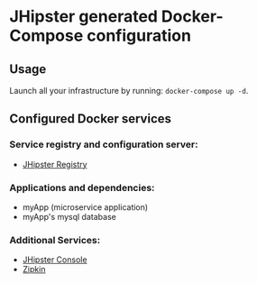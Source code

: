 # JHipster generated Docker-Compose configuration

## Usage

Launch all your infrastructure by running: `docker-compose up -d`.

## Configured Docker services

### Service registry and configuration server:

- [JHipster Registry](http://localhost:8761)

### Applications and dependencies:

- myApp (microservice application)
- myApp's mysql database

### Additional Services:

- [JHipster Console](http://localhost:5601)
- [Zipkin](http://localhost:9411)
